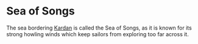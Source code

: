 # Sea of Songs

The sea bordering [Kardan](kardan/README.md) is called the Sea of Songs, as it is known for its strong howling winds which keep sailors from exploring too far across it.
